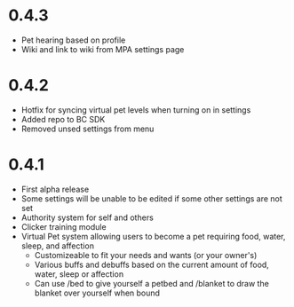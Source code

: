 # 0.4.3
 - Pet hearing based on profile
 - Wiki and link to wiki from MPA settings page

# 0.4.2
 - Hotfix for syncing virtual pet levels when turning on in settings
 - Added repo to BC SDK
 - Removed unsed settings from menu

# 0.4.1
 - First alpha release
 - Some settings will be unable to be edited if some other settings are not set
 - Authority system for self and others
 - Clicker training module
 - Virtual Pet system allowing users to become a pet requiring food, water, sleep, and affection
     - Customizeable to fit your needs and wants (or your owner's)
     - Various buffs and debuffs based on the current amount of food, water, sleep or affection
     - Can use /bed to give yourself a petbed and /blanket to draw the blanket over yourself when bound